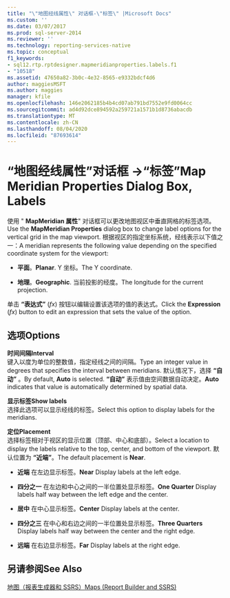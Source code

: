 ```yaml
---
title: "\"地图经线属性\" 对话框-\"标签\" |Microsoft Docs"
ms.custom: ''
ms.date: 03/07/2017
ms.prod: sql-server-2014
ms.reviewer: ''
ms.technology: reporting-services-native
ms.topic: conceptual
f1_keywords:
- sql12.rtp.rptdesigner.mapmeridianproperties.labels.f1
- "10518"
ms.assetid: 47650a82-3b0c-4e32-8565-e9332bdcf4d6
author: maggiesMSFT
ms.author: maggies
manager: kfile
ms.openlocfilehash: 146e2062185b4b4cd07ab791bd7552e9fd0064cc
ms.sourcegitcommit: ad4d92dce894592a259721a1571b1d8736abacdb
ms.translationtype: MT
ms.contentlocale: zh-CN
ms.lasthandoff: 08/04/2020
ms.locfileid: "87693614"
---
```

# <a name="map-meridian-properties-dialog-box-labels"></a><span data-ttu-id="180e4-102">“地图经线属性”对话框 ->“标签”</span><span class="sxs-lookup"><span data-stu-id="180e4-102">Map Meridian Properties Dialog Box, Labels</span></span>
  <span data-ttu-id="180e4-103">使用 " **MapMeridian 属性**" 对话框可以更改地图视区中垂直网格的标签选项。</span><span class="sxs-lookup"><span data-stu-id="180e4-103">Use the **MapMeridian Properties** dialog box to change label options for the vertical grid in the map viewport.</span></span> <span data-ttu-id="180e4-104">根据视区的指定坐标系统，经线表示以下值之一：</span><span class="sxs-lookup"><span data-stu-id="180e4-104">A meridian represents the following value depending on the specified coordinate system for the viewport:</span></span>  
  
-   <span data-ttu-id="180e4-105">**平面**。</span><span class="sxs-lookup"><span data-stu-id="180e4-105">**Planar**.</span></span> <span data-ttu-id="180e4-106">Y 坐标。</span><span class="sxs-lookup"><span data-stu-id="180e4-106">The Y coordinate.</span></span>  
  
-   <span data-ttu-id="180e4-107">**地理**。</span><span class="sxs-lookup"><span data-stu-id="180e4-107">**Geographic**.</span></span> <span data-ttu-id="180e4-108">当前投影的经度。</span><span class="sxs-lookup"><span data-stu-id="180e4-108">The longitude for the current projection.</span></span>  
  
 <span data-ttu-id="180e4-109">单击 **“表达式”** (*fx*) 按钮以编辑设置该选项的值的表达式。</span><span class="sxs-lookup"><span data-stu-id="180e4-109">Click the **Expression** (*fx*) button to edit an expression that sets the value of the option.</span></span>  
  
## <a name="options"></a><span data-ttu-id="180e4-110">选项</span><span class="sxs-lookup"><span data-stu-id="180e4-110">Options</span></span>  
 <span data-ttu-id="180e4-111">**时间间隔**</span><span class="sxs-lookup"><span data-stu-id="180e4-111">**Interval**</span></span>  
 <span data-ttu-id="180e4-112">键入以度为单位的整数值，指定经线之间的间隔。</span><span class="sxs-lookup"><span data-stu-id="180e4-112">Type an integer value in degrees that specifies the interval between meridians.</span></span> <span data-ttu-id="180e4-113">默认情况下，选择 **“自动”** 。</span><span class="sxs-lookup"><span data-stu-id="180e4-113">By default, **Auto** is selected.</span></span> <span data-ttu-id="180e4-114">**“自动”** 表示值由空间数据自动决定。</span><span class="sxs-lookup"><span data-stu-id="180e4-114">**Auto** indicates that value is automatically determined by spatial data.</span></span>  
  
 <span data-ttu-id="180e4-115">**显示标签**</span><span class="sxs-lookup"><span data-stu-id="180e4-115">**Show labels**</span></span>  
 <span data-ttu-id="180e4-116">选择此选项可以显示经线的标签。</span><span class="sxs-lookup"><span data-stu-id="180e4-116">Select this option to display labels for the meridians.</span></span>  
  
 <span data-ttu-id="180e4-117">**定位**</span><span class="sxs-lookup"><span data-stu-id="180e4-117">**Placement**</span></span>  
 <span data-ttu-id="180e4-118">选择标签相对于视区的显示位置（顶部、中心和底部）。</span><span class="sxs-lookup"><span data-stu-id="180e4-118">Select a location to display the labels relative to the top, center, and bottom of the viewport.</span></span> <span data-ttu-id="180e4-119">默认位置为 **“近端”**。</span><span class="sxs-lookup"><span data-stu-id="180e4-119">The default placement is **Near**.</span></span>  
  
-   <span data-ttu-id="180e4-120">**近端** 在左边显示标签。</span><span class="sxs-lookup"><span data-stu-id="180e4-120">**Near** Display labels at the left edge.</span></span>  
  
-   <span data-ttu-id="180e4-121">**四分之一** 在左边和中心之间的一半位置处显示标签。</span><span class="sxs-lookup"><span data-stu-id="180e4-121">**One Quarter** Display labels half way between the left edge and the center.</span></span>  
  
-   <span data-ttu-id="180e4-122">**居中** 在中心显示标签。</span><span class="sxs-lookup"><span data-stu-id="180e4-122">**Center** Display labels at the center.</span></span>  
  
-   <span data-ttu-id="180e4-123">**四分之三** 在中心和右边之间的一半位置处显示标签。</span><span class="sxs-lookup"><span data-stu-id="180e4-123">**Three Quarters** Display labels half way between the center and the right edge.</span></span>  
  
-   <span data-ttu-id="180e4-124">**远端** 在右边显示标签。</span><span class="sxs-lookup"><span data-stu-id="180e4-124">**Far** Display labels at the right edge.</span></span>  
  
## <a name="see-also"></a><span data-ttu-id="180e4-125">另请参阅</span><span class="sxs-lookup"><span data-stu-id="180e4-125">See Also</span></span>  
 [<span data-ttu-id="180e4-126">地图（报表生成器和 SSRS）</span><span class="sxs-lookup"><span data-stu-id="180e4-126">Maps &#40;Report Builder and SSRS&#41;</span></span>](report-design/maps-report-builder-and-ssrs.md)  
  
  
